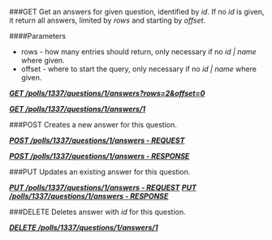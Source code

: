 ###GET
Get an answers for given question, identified by _id_.
If no _id_ is given, it return all answers, limited by _rows_ and starting by _offset_.

####Parameters
* rows - how many entries should return, only necessary if no _id | name_ where given.
* offset - where to start the query, only necessary if no _id | name_ where given.

_**[GET /polls/1337/questions/1/answers?rows=2&offset=0](https://github.com/newLoki/Pollex/blob/master/documentation/answers/get.index.json)**_

_**[GET /polls/1337/questions/1/answers/1](https://github.com/newLoki/Pollex/blob/master/documentation/answers/get.1.json)**_


###POST
Creates a new answer for this question.

_**[POST /polls/1337/questions/1/answers - REQUEST](https://github.com/newLoki/Pollex/blob/master/documentation/answers/post.request.json)**_

_**[POST /polls/1337/questions/1/answers - RESPONSE](https://github.com/newLoki/Pollex/blob/master/documentation/answers/post.response.json)**_

###PUT
Updates an existing answer for this question.

_**[PUT /polls/1337/questions/1/answers - REQUEST](https://github.com/newLoki/Pollex/blob/master/documentation/answers/put.request.json)**_
_**[PUT /polls/1337/questions/1/answers - RESPONSE](https://github.com/newLoki/Pollex/blob/master/documentation/answers/put.response.json)**_

###DELETE
Deletes answer with _id_ for this question.

_**[DELETE /polls/1337/questions/1/answers/1](https://github.com/newLoki/Pollex/blob/master/documentation/answers/delete.1.json)**_